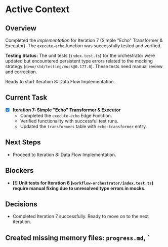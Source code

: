 # Active Context

## Overview

Completed the *implementation* for Iteration 7 (Simple "Echo" Transformer & Executor). The `execute-echo` function was successfully tested and verified.

**Testing Status:** The unit tests (`index.test.ts`) for the orchestrator were updated but encountered persistent type errors related to the mocking strategy (`deno/std/testing/mock@0.177.0`). These tests need manual review and correction.

Ready to start Iteration 8: Data Flow Implementation.

## Current Task

- [X] **Iteration 7: Simple "Echo" Transformer & Executor**
    - Completed the `execute-echo` Edge Function.
    - Verified functionality with successful test runs.
    - Updated the `transformers` table with `echo-transformer` entry.

## Next Steps

- Proceed to Iteration 8: Data Flow Implementation.

## Blockers

- **[!] Unit tests for Iteration 6 (`workflow-orchestrator/index.test.ts`) require manual fixing due to unresolved type errors in mocks.**

## Decisions

- Completed Iteration 7 successfully. Ready to move on to the next iteration.

## Created missing memory files: `progress.md`, `